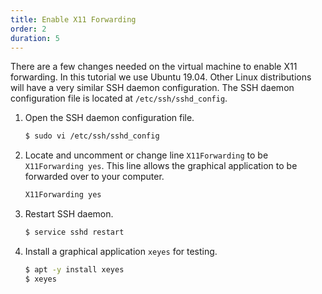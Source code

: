 ```yaml
---
title: Enable X11 Forwarding
order: 2
duration: 5
---
```


There are a few changes needed on the virtual machine to enable X11 forwarding. In this tutorial we use Ubuntu 19.04. Other Linux distributions will have a very similar SSH daemon configuration. The SSH daemon configuration file is located at `/etc/ssh/sshd_config`.

1. Open the SSH daemon configuration file.
    ```bash
    $ sudo vi /etc/ssh/sshd_config
    ```

2. Locate and uncomment or change line `X11Forwarding` to be `X11Forwarding yes`. This line allows the graphical application to be forwarded over to your computer.
    ```bash
    X11Forwarding yes
    ``` 

3. Restart SSH daemon.
    ```bash
    $ service sshd restart
    ```

4. Install a graphical application `xeyes` for testing.
    ```bash
    $ apt -y install xeyes
    $ xeyes
    ```